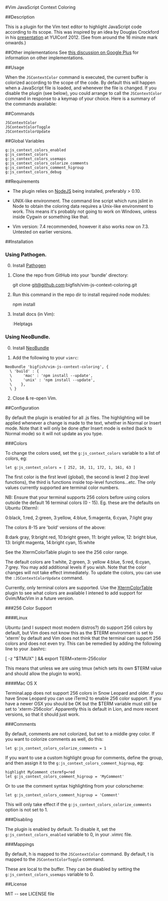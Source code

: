 #Vim JavaScript Context Coloring

##Description

This is a plugin for the Vim text editor to highlight JavaScript code 
according to its scope. This was inspired by an idea by Douglas Crockford
in his [presentation](http://www.youtube.com/watch?v=dkZFtimgAcM) at YUIConf 2012.
(See from around the 16 minute mark onwards.) 

##Other implementations
See [this discussion on Google Plus](https://plus.google.com/118095276221607585885/posts/FzKnHk96m2C)
for information on other implementations.

##Usage

When the `JSContextColor` command is executed, the current buffer is colorized
according to the scope of the code. By default this will happen when a JavaScript
file is loaded, and whenever the file is changed. If you disable the plugin (see below),
you could arrange to call the `JSContextColor` command in response to a keymap of
your choice. Here is a summary of the commands available:

##Commands

    JSContextColor
    JSContextColorToggle
    JSContextColorUpdate

##Global Variables

    g:js_context_colors_enabled
    g:js_context_colors
    g:js_context_colors_usemaps
    g:js_context_colors_colorize_comments
    g:js_context_colors_comment_higroup
    g:js_context_colors_debug

##Requirements

* The plugin relies on [NodeJS](http://nodejs.org/) being installed, preferably > 0.10.

* UNIX-like environment. The command line script which runs jslint in Node to obtain the coloring data 
requires a Unix-like environment to work. This means it's probably not going to work
on Windows, unless inside Cygwin or something like that. 

* Vim version: 7.4 recommended, however it also works now on 7.3. Untested on earlier versions. 

##Installation

### Using Pathogen.

0. Install [Pathogen](https://github.com/tpope/vim-pathogen)

1. Clone the repo from GitHub into your 'bundle' directory:

    git clone git@github.com:bigfish/vim-js-context-coloring.git

2. Run this command in the repo dir to install required node modules:

    npm install

3. Install docs (in Vim):

    :Helptags

### Using NeoBundle.

0. Install [NeoBundle](https://github.com/Shougo/neobundle.vim#quick-start)

1. Add the following to your `vimrc`:

```VimL
NeoBundle 'bigfish/vim-js-context-coloring', {
  \ 'build' : {
  \     'mac' : 'npm install --update',
  \     'unix' : 'npm install --update',
  \    },
  \ }
```

2. Close & re-open Vim.

##Configuration

By default the plugin is enabled for all .js files. The highlighting will be applied
whenever a change is made to the text, whether in Normal or Insert mode. Note that it
will only be done *after* Insert mode is exited (back to Normal mode) so it will not 
update as you type.

###Colors

To change the colors used, set the `g:js_context_colors` variable to a list of colors, eg:

	let g:js_context_colors = [ 252, 10, 11, 172, 1, 161, 63 ]

The first color is the first level (global), the second is level 2 (top level
functions), the third is functions inside top-level functions...etc. The only 
values currently supported are terminal color numbers.

NB: Ensure that your terminal supports 256 colors before using colors
outside the default 16 terminal colors (0 - 15). Eg. these are the defaults
on Ubuntu (Xterm):

0:black, 1:red, 2:green, 3:yellow, 4:blue, 5:magenta, 6:cyan, 7:light gray

The colors 8-15 are 'bold' versions of the above:

8:dark gray, 9:bright red, 10:bright green, 11: bright yellow, 12: bright blue,
13: bright magenta, 14:bright cyan, 15:white

See the XtermColorTable plugin to see the 256 color range.

The default colors are 1:white, 2:green, 3: yellow 4:blue, 5:red, 6:cyan, 7:grey. You may add 
additional levels if you wish. 
Note that the color changes will not take effect immediately. To update the colors, you
can use the `:JSContextColorUpdate` command.

Currently, only terminal colors are supported. Use the [XtermColorTable](http://www.vim.org/scripts/script.php?script_id=3412) plugin to see what colors are available
I intened to add support for Gvim/MacVim in a future version. 

###256 Color Support

####Linux

Ubuntu (and I suspect most modern distros?) do support 256 colors by default, but Vim does not know this
as the $TERM environment is set to 'xterm' by default and Vim does not think that the terminal can support 
256 colors and does not even try. This can be remedied by adding the following line to your .bashrc:

 [ -z "$TMUX" ] && export TERM=xterm-256color

This means that unless we are using tmux (which sets its own $TERM value and should allow the plugin to work).

####Mac OS X

Terminal.app does not support 256 colors in Snow Leopard and older. If you have Snow Leopard you can use iTerm2
 to enable 256 color support. If you have a newer OSX you should be OK but the $TERM variable must still be 
 set to 'xterm-256color'. Apparently this is default in Lion, and more recent versions, so that it should just work.

###Comments

By default, comments are not colorized, but set to a middle grey color. If
you want to colorize comments as well, do this:

	let g:js_context_colors_colorize_comments = 1

If you want to use a custom highlight group for comments, define the group,
and then assign it to the `g:js_context_colors_comment_higroup`, eg:

	highlight MyComment ctermfg=red
	let g:js_context_colors_comment_higroup = 'MyComment'

Or to use the comment syntax highlighting from your colorscheme:

	let g:js_context_colors_comment_higroup = 'Comment'

This will only take effect if the `g:js_context_colors_colorize_comments` option
is not set to 1.

###Disabling

The plugin is enabled by default. To disable it, set the `g:js_context_colors_enabled` variable
to 0, in your .vimrc file.

###Mappings

By default, <localleader>h is mapped to the `JSContextColor` command.
By default, <localleader>t is mapped to the `JSContextColorToggle` command.

These are local to the buffer. They can be disabled by setting the `g:js_context_colors_usemaps` variable to 0.

##License

MIT -- see LICENSE file
